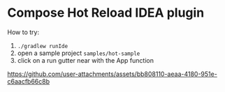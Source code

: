 # Compose Hot Reload IDEA plugin

How to try:
1) `./gradlew runIde`
2) open a sample project `samples/hot-sample`
3) click on a run gutter near with the App function

https://github.com/user-attachments/assets/bb808110-aeaa-4180-951e-c6aacfb66c8b
